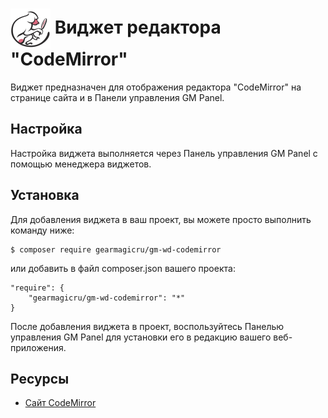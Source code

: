 
# <img src="https://raw.githubusercontent.com/gearmagicru/gm-wd-codemirror/refs/heads/master/assets/images/icon.svg" width="64px" height="64px" align="absmiddle"> Виджет редактора "CodeMirror"

Виджет предназначен для отображения редактора "CodeMirror" на странице сайта и в Панели управления GM Panel.

## Настройка

Настройка виджета выполняется через Панель управления GM Panel с помощью менеджера виджетов.

## Установка

Для добавления виджета в ваш проект, вы можете просто выполнить команду ниже:

```
$ composer require gearmagicru/gm-wd-codemirror
```

или добавить в файл composer.json вашего проекта:
```
"require": {
    "gearmagicru/gm-wd-codemirror": "*"
}
```

После добавления виджета в проект, воспользуйтесь Панелью управления GM Panel для установки его в редакцию вашего веб-приложения.

## Ресурсы
- [Сайт CodeMirror](https://codemirror.net/)